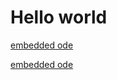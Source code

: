 # Hello world

[embedded ode](codesandbox-link://example)

[embedded ode](codesandbox-embed://example)
